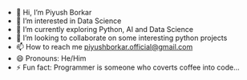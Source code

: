 - 👋 Hi, I’m Piyush Borkar
- 👀 I’m interested in Data Science
- 🌱 I’m currently exploring Python, AI and Data Science
- 💞️ I’m looking to collaborate on some interesting python projects
- 📫 How to reach me piyushborkar.official@gmail.com
- 😄 Pronouns: He/Him
- ⚡ Fun fact: Programmer is someone who coverts coffee into code...

<!---
Exo-dex/Exo-dex is a ✨ special ✨ repository because its `README.md` (this file) appears on your GitHub profile.
You can click the Preview link to take a look at your changes.
--->

